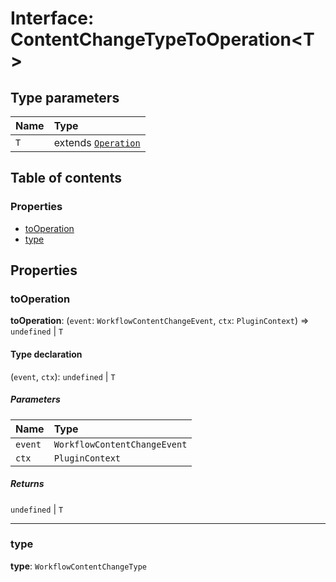 # Interface: ContentChangeTypeToOperation\<T>

## Type parameters

| Name | Type |
| :------ | :------ |
| `T` | extends [`Operation`](/en/auto-docs/free-history-plugin/interfaces/Operation.md) |

## Table of contents

### Properties

* [toOperation](/en/auto-docs/free-history-plugin/interfaces/ContentChangeTypeToOperation.md#tooperation)
* [type](/en/auto-docs/free-history-plugin/interfaces/ContentChangeTypeToOperation.md#type)

## Properties

### toOperation

**toOperation**: (`event`: `WorkflowContentChangeEvent`, `ctx`: `PluginContext`) => `undefined` | `T`

#### Type declaration

(`event`, `ctx`): `undefined` | `T`

##### Parameters

| Name | Type |
| :------ | :------ |
| `event` | `WorkflowContentChangeEvent` |
| `ctx` | `PluginContext` |

##### Returns

`undefined` | `T`

***

### type

**type**: `WorkflowContentChangeType`
